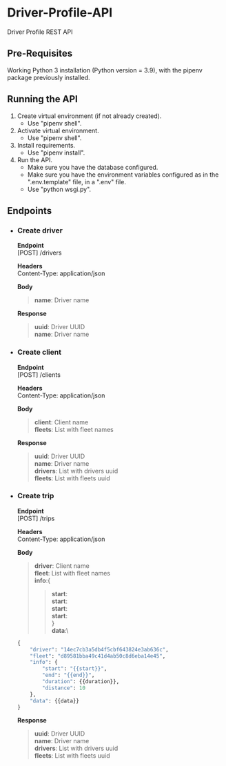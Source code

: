 # Driver-Profile-API
Driver Profile REST API

Pre-Requisites
--------------

Working Python 3 installation (Python version = 3.9), with the pipenv package previously installed.


Running the API
-------------------

1. Create virtual environment (if not already created).
    * Use "pipenv shell".
2. Activate virtual environment.
    * Use "pipenv shell".
3. Install requirements.
    * Use "pipenv install".
4. Run the API.
    * Make sure you have the database configured.
    * Make sure you have the environment variables configured as in the ".env.template" file, in a ".env" file.
    * Use "python wsgi.py".


Endpoints
-------------------

* ### Create driver

    **Endpoint**\
    [POST]
    /drivers

    **Headers**\
    Content-Type: application/json

    **Body**
    > **name**: Driver name

    **Response**
    > **uuid**: Driver UUID\
    > **name**: Driver name


* ### Create client

    **Endpoint**\
    [POST]
    /clients

    **Headers**\
    Content-Type: application/json

    **Body**
    > **client**: Client name\
    > **fleets**: List with fleet names

    **Response**
    > **uuid**: Driver UUID\
    > **name**: Driver name\
    > **drivers**: List with drivers uuid\
    > **fleets**: List with fleets uuid


* ### Create trip

    **Endpoint**\
    [POST]
    /trips

    **Headers**\
    Content-Type: application/json

    **Body**
    > **driver**: Client name\
    > **fleet**: List with fleet names\
    > **info**:{
    >> **start**:\
    >> **start**:\
    >> **start**:\
    >> **start**:\
    }\
    **data**:\
    ```python
    {
        "driver": "14ec7cb3a5db4f5cbf643824e3ab636c",
        "fleet": "d89581bba49c41d4ab50c8d6eba14e45",
        "info": {
            "start": "{{start}}",
            "end": "{{end}}",
            "duration": {{duration}},
            "distance": 10
        },
        "data": {{data}}
    }
    ```

    **Response**
    > **uuid**: Driver UUID\
    > **name**: Driver name\
    > **drivers**: List with drivers uuid\
    > **fleets**: List with fleets uuid




